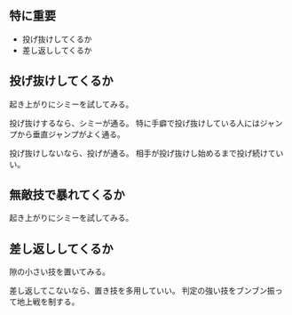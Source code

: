 ## 特に重要

- 投げ抜けしてくるか
- 差し返ししてくるか

## 投げ抜けしてくるか

起き上がりにシミーを試してみる。

投げ抜けするなら、シミーが通る。
特に手癖で投げ抜けしている人にはジャンプから垂直ジャンプがよく通る。

投げ抜けしないなら、投げが通る。
相手が投げ抜けし始めるまで投げ続けていい。

## 無敵技で暴れてくるか

起き上がりにシミーを試してみる。

## 差し返ししてくるか

隙の小さい技を置いてみる。

差し返してこないなら、置き技を多用していい。
判定の強い技をブンブン振って地上戦を制する。
